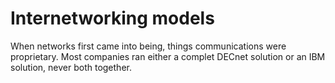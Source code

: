 # Internetworking models

When networks first came into being, things communications were proprietary. Most companies ran either a complet DECnet solution or an IBM solution, never both together.
